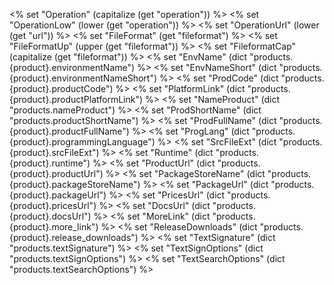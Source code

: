 <% set "Operation" (capitalize (get "operation")) %>
<% set "OperationLow" (lower (get "operation")) %>
<% set "OperationUrl" (lower (get "url")) %>
<% set "FileFormat" (get "fileformat") %>
<% set "FileFormatUp" (upper (get "fileformat")) %>
<% set "FileformatCap" (capitalize (get "fileformat")) %>
<% set "EnvName" (dict "products.{product}.environmentName") %>
<% set "EnvNameShort" (dict "products.{product}.environmentNameShort") %>
<% set "ProdCode" (dict "products.{product}.productCode") %>
<% set "PlatformLink" (dict "products.{product}.productPlatformLink") %>
<% set "NameProduct" (dict "products.nameProduct") %>
<% set "ProdShortName" (dict "products.productShortName") %>
<% set "ProdFullName" (dict "products.{product}.productFullName") %>
<% set "ProgLang" (dict "products.{product}.programmingLanguage") %>
<% set "SrcFileExt" (dict "products.{product}.srcFileExt") %>
<% set "Runtime" (dict "products.{product}.runtime") %>
<% set "ProductUrl" (dict "products.{product}.productUrl") %>
<% set "PackageStoreName" (dict "products.{product}.packageStoreName") %>
<% set "PackageUrl" (dict "products.{product}.packageUrl") %>
<% set "PricesUrl" (dict "products.{product}.pricesUrl") %>
<% set "DocsUrl" (dict "products.{product}.docsUrl") %>
<% set "MoreLink" (dict "products.{product}.more_link") %>
<% set "ReleaseDownloads" (dict "products.{product}.release_downloads") %>
<% set "TextSignature" (dict "products.textSignature") %>
<% set "TextSignOptions" (dict "products.textSignOptions") %>
<% set "TextSearchOptions" (dict "products.textSearchOptions") %>



